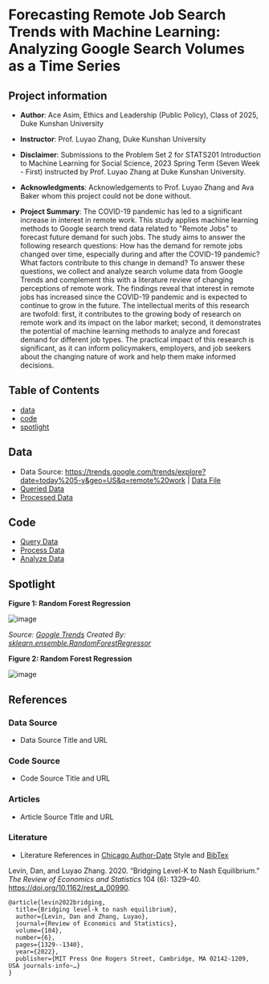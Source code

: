 # Forecasting Remote Job Search Trends with Machine Learning: Analyzing Google Search Volumes as a Time Series
## Project information
- **Author**: Ace Asim, Ethics and Leadership (Public Policy), Class of 2025, Duke Kunshan University
- **Instructor**: Prof. Luyao Zhang, Duke Kunshan University
- **Disclaimer**: Submissions to the Problem Set 2 for STATS201 Introduction to Machine Learning for Social Science, 2023 Spring Term (Seven Week - First) instructed by Prof. Luyao Zhang at Duke Kunshan University.
- **Acknowledgments**: Acknowledgements to Prof. Luyao Zhang and Ava Baker whom this project could not be done without.

- **Project Summary**: 
The COVID-19 pandemic has led to a significant increase in interest in remote work. This study applies machine learning methods to Google search trend data related to "Remote Jobs" to forecast future demand for such jobs. The study aims to answer the following research questions: How has the demand for remote jobs changed over time, especially during and after the COVID-19 pandemic? What factors contribute to this change in demand? To answer these questions, we collect and analyze search volume data from Google Trends and complement this with a literature review of changing perceptions of remote work. The findings reveal that interest in remote jobs has increased since the COVID-19 pandemic and is expected to continue to grow in the future. The intellectual merits of this research are twofold: first, it contributes to the growing body of research on remote work and its impact on the labor market; second, it demonstrates the potential of machine learning methods to analyze and forecast demand for different job types. The practical impact of this research is significant, as it can inform policymakers, employers, and job seekers about the changing nature of work and help them make informed decisions.

## Table of Contents
- [data](https://github.com/Rising-Stars-by-Sunshine/stats201-PS2-Ace/tree/main/data)
- [code](https://github.com/Rising-Stars-by-Sunshine/stats201-PS2-Ace/tree/main/code)
- [spotlight](https://github.com/Rising-Stars-by-Sunshine/stats201-PS2-Ace/tree/main/spotlight)



## Data
- Data Source: https://trends.google.com/trends/explore?date=today%205-y&geo=US&q=remote%20work | [Data File](https://github.com/Rising-Stars-by-Sunshine/stats201-PS2-Ace/blob/main/data/Queried_Data/Remote%20Work%20Google%20Trends%20-%20Sheet1.csv)
- [Queried Data](https://github.com/Rising-Stars-by-Sunshine/stats201-PS2-Ace/tree/main/data/Queried_Data)
- [Processed Data](https://github.com/Rising-Stars-by-Sunshine/stats201-PS2-Ace/tree/main/data/Processed_Data)


## Code
- [Query Data](https://github.com/Rising-Stars-by-Sunshine/stats201-PS2-Ace/blob/main/code/Query_Data.ipynb)
- [Process Data](https://github.com/Rising-Stars-by-Sunshine/stats201-PS2-Ace/blob/main/code/Process_Data.ipynb)
- [Analyze Data](https://github.com/Rising-Stars-by-Sunshine/stats201-PS2-Ace/blob/main/code/Analyze_Data.ipynb)

## Spotlight
**Figure 1: Random Forest Regression**

![image](https://user-images.githubusercontent.com/122700704/232252695-f7ca8fe0-f392-41e4-9424-1f0fd6176ba3.png)

*Source: [Google Trends](https://trends.google.com/trends/explore?date=today%205-y&geo=US&q=remote%20work) Created By: [sklearn.ensemble.RandomForestRegressor](https://scikit-learn.org/stable/modules/generated/sklearn.ensemble.RandomForestRegressor.html)*

**Figure 2: Random Forest Regression**

![image](https://user-images.githubusercontent.com/122700704/232252891-8d377dc3-2dfd-4cc7-bd8c-4ff0d5bfd099.png)



## References

### Data Source
- Data Source Title and URL
### Code Source
- Code Source Title and URL
### Articles
- Article Source Title and URL
### Literature
- Literature References in [Chicago Author-Date](https://www.chicagomanualofstyle.org/tools_citationguide/citation-guide-2.html) Style and [BibTex](https://scholar.google.com/) 

Levin, Dan, and Luyao Zhang. 2020. “Bridging Level-K to Nash Equilibrium.” *The Review of Economics and Statistics* 104 (6): 1329–40. https://doi.org/10.1162/rest_a_00990.

```
@article{levin2022bridging,
  title={Bridging level-k to nash equilibrium},
  author={Levin, Dan and Zhang, Luyao},
  journal={Review of Economics and Statistics},
  volume={104},
  number={6},
  pages={1329--1340},
  year={2022},
  publisher={MIT Press One Rogers Street, Cambridge, MA 02142-1209, USA journals-info~…}
}
```

